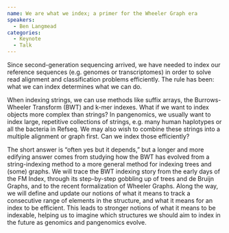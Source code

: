 ```yaml
---
name: We are what we index; a primer for the Wheeler Graph era
speakers:
  - Ben Langmead
categories:
  - Keynote
  - Talk
---
```


Since second-generation sequencing arrived, we have needed to index our reference sequences (e.g. genomes or transcriptomes) in order to solve read alignment and classification problems efficiently. The rule has been: what we can index determines what we can do.

When indexing strings, we can use methods like suffix arrays, the Burrows-Wheeler Transform (BWT) and k-mer indexes. What if we want to index objects more complex than strings? In pangenomics, we usually want to index large, repetitive collections of strings, e.g. many human haplotypes or all the bacteria in Refseq. We may also wish to combine these strings into a multiple alignment or graph first. Can we index those efficiently?

The short answer is “often yes but it depends,” but a longer and more edifying answer comes from studying how the BWT has evolved from a string-indexing method to a more general method for indexing trees and (some) graphs. We will trace the BWT indexing story from the early days of the FM Index, through its step-by-step gobbling up of trees and de Bruijn Graphs, and to the recent formalization of Wheeler Graphs. Along the way, we will define and update our notions of what it means to track a consecutive range of elements in the structure, and what it means for an index to be efficient. This leads to stronger notions of what it means to be indexable, helping us to imagine which structures we should aim to index in the future as genomics and pangenomics evolve.
